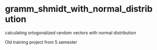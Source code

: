 # gramm_shmidt_with_normal_distribution
calculating ortogonalized random vectors with normal distribution


Old training project from 5 semester
